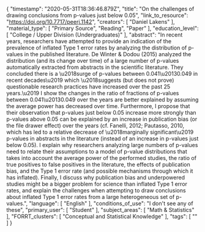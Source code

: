 {
    "timestamp": "2020-05-31T18:36:46.879Z",
    "title": "On the challenges of drawing conclusions from p-values just below 0.05",
    "link_to_resource": "https://doi.org/10.7717/peerj.1142",
    "creators": [
        "Daniel Lakens"
    ],
    "material_type": [
        "Primary Source",
        "Reading",
        "Paper"
    ],
    "education_level": [
        "College / Upper Division (Undergraduates)"
    ],
    "abstract": "In recent years, researchers have attempted to provide an indication of the prevalence of inflated Type 1 error rates by analyzing the distribution of p-values in the published literature. De Winter & Dodou (2015) analyzed the distribution (and its change over time) of a large number of p-values automatically extracted from abstracts in the scientific literature. They concluded there is a \u2018surge of p-values between 0.041\u20130.049 in recent decades\u2019 which \u2018suggests (but does not prove) questionable research practices have increased over the past 25 years.\u2019 I show the changes in the ratio of fractions of p-values between 0.041\u20130.049 over the years are better explained by assuming the average power has decreased over time. Furthermore, I propose that their observation that p-values just below 0.05 increase more strongly than p-values above 0.05 can be explained by an increase in publication bias (or the file drawer effect) over the years (cf. Fanelli, 2012; Pautasso, 2010, which has led to a relative decrease of \u2018marginally significant\u2019 p-values in abstracts in the literature (instead of an increase in p-values just below 0.05). I explain why researchers analyzing large numbers of p-values need to relate their assumptions to a model of p-value distributions that takes into account the average power of the performed studies, the ratio of true positives to false positives in the literature, the effects of publication bias, and the Type 1 error rate (and possible mechanisms through which it has inflated). Finally, I discuss why publication bias and underpowered studies might be a bigger problem for science than inflated Type 1 error rates, and explain the challenges when attempting to draw conclusions about inflated Type 1 error rates from a large heterogeneous set of p-values.",
    "language": [
        "English"
    ],
    "conditions_of_use": "I don't see any of these",
    "primary_user": [
        "Student"
    ],
    "subject_areas": [
        "Math & Statistics"
    ],
    "FORRT_clusters": [
        "Conceptual and Statistical Knowledge"
    ],
    "tags": [
        ""
    ]
}